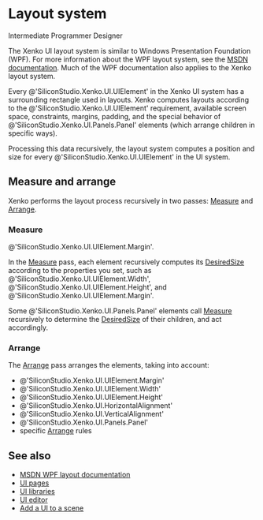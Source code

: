 # Layout system

<span class="label label-doc-level">Intermediate</span>
<span class="label label-doc-audience">Programmer</span>
<span class="label label-doc-audience">Designer</span>

The Xenko UI layout system is similar to Windows Presentation Foundation (WPF). For more information about the WPF layout system, see the [MSDN documentation](httpsmsdn.microsoft.comen-uslibraryms745058(v=vs.110).aspx). Much of the WPF documentation also applies to the Xenko layout system.

Every @'SiliconStudio.Xenko.UI.UIElement' in the Xenko UI system has a surrounding rectangle used in layouts. Xenko computes layouts according to the @'SiliconStudio.Xenko.UI.UIElement' requirement, available screen space, constraints, margins, padding, and the special behavior of @'SiliconStudio.Xenko.UI.Panels.Panel' elements (which arrange children in specific ways). 

Processing this data recursively, the layout system computes a position and size for every @'SiliconStudio.Xenko.UI.UIElement' in the UI system.

## Measure and arrange

Xenko performs the layout process recursively in two passes: [Measure](xref:SiliconStudio.Xenko.UI.UIElement.Measure(SiliconStudio.Core.Mathematics.Vector3)) and [Arrange](xref:SiliconStudio.Xenko.UI.UIElement.Arrange(SiliconStudio.Core.Mathematics.Vector3,System.Boolean)).

### Measure

@'SiliconStudio.Xenko.UI.UIElement.Margin'.

In the [Measure](xref:SiliconStudio.Xenko.UI.UIElement.Measure(SiliconStudio.Core.Mathematics.Vector3)) pass, each element recursively computes its [DesiredSize](xref:SiliconStudio.Xenko.UI.UIElement#SiliconStudio_Xenko_UI_UIElement_DesiredSize) according to the properties you set, such as @'SiliconStudio.Xenko.UI.UIElement.Width', @'SiliconStudio.Xenko.UI.UIElement.Height', and @'SiliconStudio.Xenko.UI.UIElement.Margin'.

Some @'SiliconStudio.Xenko.UI.Panels.Panel' elements call [Measure](xref:SiliconStudio.Xenko.UI.UIElement.Measure(SiliconStudio.Core.Mathematics.Vector3)) recursively to determine the  [DesiredSize](xref:SiliconStudio.Xenko.UI.UIElement#SiliconStudio_Xenko_UI_UIElement_DesiredSize) of their children, and act accordingly.

### Arrange

The [Arrange](xref:SiliconStudio.Xenko.UI.UIElement.Arrange(SiliconStudio.Core.Mathematics.Vector3,System.Boolean)) pass arranges the elements, taking into account:

* @'SiliconStudio.Xenko.UI.UIElement.Margin'
* @'SiliconStudio.Xenko.UI.UIElement.Width'
* @'SiliconStudio.Xenko.UI.UIElement.Height'
* @'SiliconStudio.Xenko.UI.HorizontalAlignment'
* @'SiliconStudio.Xenko.UI.VerticalAlignment' 
* @'SiliconStudio.Xenko.UI.Panels.Panel'
* specific [Arrange](xref:SiliconStudio.Xenko.UI.UIElement.Arrange(SiliconStudio.Core.Mathematics.Vector3,System.Boolean)) rules

## See also

 * [MSDN WPF layout documentation](https://docs.microsoft.com/en-us/dotnet/framework/wpf/advanced/layout)
 * [UI pages](ui-pages.md)
 * [UI libraries](ui-libraries.md)
 * [UI editor](ui-editor.md)
 * [Add a UI to a scene](add-a-ui-to-a-scene.md)